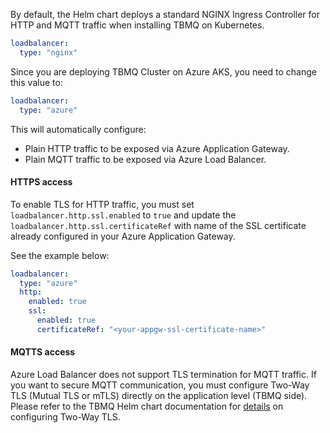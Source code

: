 By default, the Helm chart deploys a standard NGINX Ingress Controller for HTTP and MQTT traffic when installing TBMQ on Kubernetes.

```yaml
loadbalancer:
  type: "nginx"
```

Since you are deploying TBMQ Cluster on Azure AKS, you need to change this value to:

```yaml
loadbalancer:
  type: "azure"
```

This will automatically configure:

- Plain HTTP traffic to be exposed via Azure Application Gateway.
- Plain MQTT traffic to be exposed via Azure Load Balancer.

#### HTTPS access

To enable TLS for HTTP traffic,
you must set `loadbalancer.http.ssl.enabled` to `true`
and update the `loadbalancer.http.ssl.certificateRef` with name of the SSL certificate already configured in your Azure Application Gateway.

See the example below:

```yaml
loadbalancer:
  type: "azure"
  http:
    enabled: true
    ssl:
      enabled: true
      certificateRef: "<your-appgw-ssl-certificate-name>"
```

#### MQTTS access

Azure Load Balancer does not support TLS termination for MQTT traffic.
If you want to secure MQTT communication,
you must configure Two-Way TLS (Mutual TLS or mTLS) directly on the application level (TBMQ side).
Please refer to the TBMQ Helm chart documentation for [details](https://artifacthub.io/packages/helm/tbmq-helm-chart/tbmq-cluster#configuring-mutual-tls-mtls-for-mqtt) on configuring Two-Way TLS.